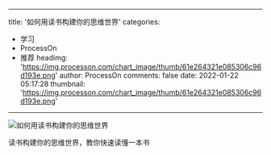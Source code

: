 
---
title: '如何用读书构建你的思维世界'
categories: 
 - 学习
 - ProcessOn
 - 推荐
headimg: 'https://img.processon.com/chart_image/thumb/61e264321e085306c96d193e.png'
author: ProcessOn
comments: false
date: 2022-01-22 05:17:28
thumbnail: 'https://img.processon.com/chart_image/thumb/61e264321e085306c96d193e.png'
---

<div>   
<img class="thumb" alt="如何用读书构建你的思维世界" src="https://img.processon.com/chart_image/thumb/61e264321e085306c96d193e.png" referrerpolicy="no-referrer">
<p>读书构建你的思维世界，教你快速读懂一本书</p>  
</div>
            